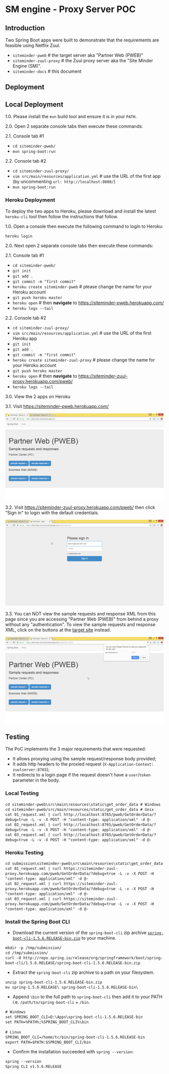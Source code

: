 # SM engine - Proxy Server POC

## Introduction
Two Spring Boot apps were built to demonstrate that the requirements are feasible using Netflix Zuul.

- `siteminder-pweb` # the target server aka "Partner Web (PWEB)" 
- `siteminder-zuul-proxy` # the Zuul proxy server aka the "Site Minder Engine (SM)".
- `siteminder-docs` # this document


## Deployment
## Local Deployment
1.0. Please install the `mvn` build tool and ensure it is in your `PATH`.

2.0. Open 2 separate console tabs then execute these commands:

2.1. Console tab #1

- `cd siteminder-pweb/`
- `mvn spring-boot:run`


2.2. Console tab #2

- `cd siteminder-zuul-proxy/`
- `vim src/main/resources/application.yml` # use the URL of the first app (by uncommenting `url: http://localhost:8080/`)
- `mvn spring-boot:run`


### Heroku Deployment
To deploy the two apps to Heroku, please download and install the latest `heroku-cli` tool then follow the instructions that follow.

1.0. Open a console then execute the following command to login to Heroku: 
```
heroku login
```

2.0. Next open 2 separate console tabs then execute these commands:

2.1. Console tab #1

- `cd siteminder-pweb/`
- `git init`
- `git add .`
- `git commit -m "first commit"`
- `heroku create siteminder-pweb` # please change the name for your Heroku account
- `git push heroku master`
- `heroku open` # then **navigate** to https://siteminder-pweb.herokuapp.com/
- `heroku logs --tail`


2.2. Console tab #2

- `cd siteminder-zuul-proxy/`
- `vim src/main/resources/application.yml` # use the URL of the first Heroku app
- `git init`
- `git add .`
- `git commit -m "first commit"`
- `heroku create siteminder-zuul-proxy` # please change the name for your Heroku account
- `git push heroku master`
- `heroku open` # then **navigate** to https://siteminder-zuul-proxy.herokuapp.com/pweb/
- `heroku logs --tail`


3.0. View the 2 apps on Heroku

3.1. Visit https://siteminder-pweb.herokuapp.com/

![](docs/01_pweb.png)

3.2. Visit https://siteminder-zuul-proxy.herokuapp.com/pweb/ then click "Sign in" to login with the default credentials.

![](docs/02_zuul-proxy.png)

3.3. You can NOT view the sample requests and response XML from this page since you are accessing "Partner Web (PWEB)" from behind a proxy without any "authentication". To view the sample requests and response XML, click on the buttons at the [target site](https://siteminder-pweb.herokuapp.com/) instead.

![](docs/03_zuul-proxy.png)


## Testing 
The PoC implements the 3 major requirements that were requested:

- It allows proxying using the sample request/response body provided;
- It adds http headers to the proxied request (`X-Application-Context: zuulserver:8765`);
- It redirects to a login page if the request doesn't have a `user`/`token` parameter in the body.


### Local Testing
```
cd siteminder-pweb\src\main\resources\static\get_order_data # Windows
cd siteminder-pweb/src/main/resources/static/get_order_data # Unix
cat 01_request.xml | curl http://localhost:8765/pweb/GetOrderData/?debug=true -L -v -X POST -H "content-type: application/xml" -d @-
cat 02_request.xml | curl http://localhost:8765/pweb/GetOrderData/?debug=true -L -v -X POST -H "content-type: application/xml" -d @-
cat 03_request.xml | curl http://localhost:8765/pweb/GetOrderData/?debug=true -L -v -X POST -H "content-type: application/xml" -d @-
```

### Heroku Testing 
```
cd submission\siteminder-pweb\src\main\resources\static\get_order_data
cat 01_request.xml | curl https://siteminder-zuul-proxy.herokuapp.com/pweb/GetOrderData/?debug=true -L -v -X POST -H "content-type: application/xml" -d @-
cat 02_request.xml | curl https://siteminder-zuul-proxy.herokuapp.com/pweb/GetOrderData/?debug=true -L -v -X POST -H "content-type: application/xml" -d @-
cat 03_request.xml | curl https://siteminder-zuul-proxy.herokuapp.com/pweb/GetOrderData/?debug=true -L -v -X POST -H "content-type: application/xml" -d @-
```


### Install the Spring Boot CLI
* Download the current version of the `spring-boot-cli` zip archive [`spring-boot-cli-1.5.6.RELEASE-bin.zip`](http://repo.spring.io/release/org/springframework/boot/spring-boot-cli/1.5.6.RELEASE/spring-boot-cli-1.5.6.RELEASE-bin.zip) to your machine.
```
mkdir -p /tmp/submission/
cd /tmp/submission/
curl -O http://repo.spring.io/release/org/springframework/boot/spring-boot-cli/1.5.6.RELEASE/spring-boot-cli-1.5.6.RELEASE-bin.zip
```

* Extract the `spring-boot-cli` zip archive to a path on your filesystem.
```
unzip spring-boot-cli-1.5.6.RELEASE-bin.zip 
mv spring-1.5.6.RELEASE\ spring-boot-cli-1.5.6.RELEASE-bin\
```

* Append `\bin` to the full path to `spring-boot-cli` then add it to your PATH i.e. `/path/to/spring-boot-cli` + `/bin`. 
```
# Windows
set SPRING_BOOT_CLI=D:\Apps\spring-boot-cli-1.5.6.RELEASE-bin
set PATH=%PATH%;%SPRING_BOOT_CLI%\bin

# Linux
SPRING_BOOT_CLI=/home/tc/bin/spring-boot-cli-1.5.6.RELEASE-bin 
export PATH=$PATH:$SPRING_BOOT_CLI/bin
```

* Confirm the installation succeeded with `spring --version`:
```
spring --version
Spring CLI v1.5.6.RELEASE
```

